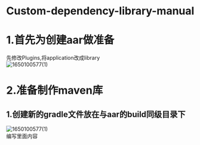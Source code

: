 # Custom-dependency-library-manual

# 1.首先为创建aar做准备  
先修改Plugins,将application改成library  
![1650100577(1)](https://user-images.githubusercontent.com/84059192/163669578-13d42954-abde-4ffc-bf08-fa16edb30dc6.png)
# 2.准备制作maven库
## 1.创建新的gradle文件放在与aar的build同级目录下  
![1650100577(1)](https://user-images.githubusercontent.com/84059192/163669791-85e0ce04-5571-4db0-a57a-836db900b990.png)  
编写里面内容
